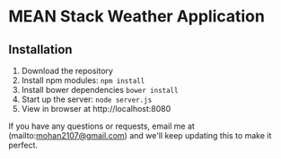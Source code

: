 # MEAN Stack Weather Application 


## Installation
1. Download the repository
2. Install npm modules: `npm install`
3. Install bower dependencies `bower install`
4. Start up the server: `node server.js`
5. View in browser at http://localhost:8080



If you have any questions or requests, email me at (mailto:mohan2107@gmail.com) and we'll keep updating this to make it perfect.

